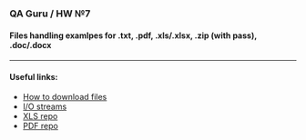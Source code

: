 ### QA Guru / HW №7
#### Files handling examlpes for .txt, .pdf, .xls/.xlsx, .zip (with pass), .doc/.docx
___


#### Useful links:

* <a href="https://ru.selenide.org/2019/12/10/advent-calendar-download-files/">How to download files</a>
* <a href="https://docs.oracle.com/javase/tutorial/essential/io/streams.html">I/O streams</a>
* <a href="https://github.com/codeborne/xls-test">XLS repo</a>
* <a href="https://github.com/codeborne/pdf-test">PDF repo</a>
